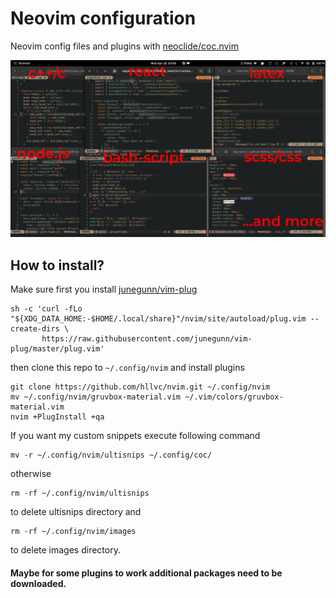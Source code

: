 # Neovim configuration

Neovim config files and plugins with [neoclide/coc.nvim](https://github.com/neoclide/coc.nvim)

![image](images/image.png)

## How to install?

Make sure first you install [junegunn/vim-plug](https://github.com/junegunn/vim-plug)

```
sh -c 'curl -fLo "${XDG_DATA_HOME:-$HOME/.local/share}"/nvim/site/autoload/plug.vim --create-dirs \
       https://raw.githubusercontent.com/junegunn/vim-plug/master/plug.vim'
```

then clone this repo to `~/.config/nvim` and install plugins

```
git clone https://github.com/hllvc/nvim.git ~/.config/nvim
mv ~/.config/nvim/gruvbox-material.vim ~/.vim/colors/gruvbox-material.vim
nvim +PlugInstall +qa
```

If you want my custom snippets execute following command

```
mv -r ~/.config/nvim/ultisnips ~/.config/coc/
```

otherwise

```
rm -rf ~/.config/nvim/ultisnips
```

to delete ultisnips directory and

```
rm -rf ~/.config/nvim/images
```

to delete images directory.

#### Maybe for some plugins to work additional packages need to be downloaded.
